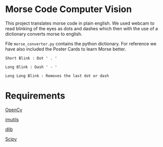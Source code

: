 # Morse Code Computer Vision


This project translates morse code in plain english. We used webcam to read blinking of the eyes as dots and dashes which then with the use of a dictionary converts morse to english.

File `morse_converter.py` contains the python dictionary. For reference we have also included the Poster Cards to learn Morse better.

`Short Blink : Dot ' . '`

`Long Blink : Dash ' - '`

`Long Long Blink : Removes the last dot or dash`

# Requirements

[OpenCv](https://pypi.org/project/opencv-python/)

[imutils](https://github.com/jrosebr1/imutils)

[dlib](https://pypi.org/project/dlib/)

[Scipy](https://www.scipy.org/)

